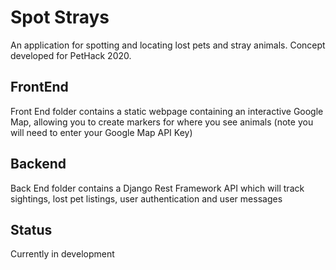 # Spot Strays

An application for spotting and locating lost pets and stray animals. Concept developed for PetHack 2020.

## FrontEnd

Front End folder contains a static webpage containing an interactive Google Map, allowing you to create markers for where you see animals
(note you will need to enter your Google Map API Key)

## Backend

Back End folder contains a Django Rest Framework API which will track sightings, lost pet listings, user authentication and user messages

## Status
Currently in development